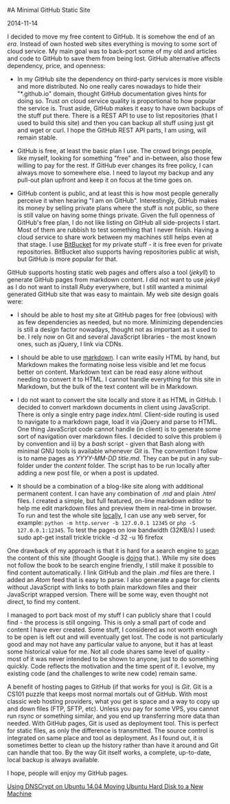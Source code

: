 #A Minimal GitHub Static Site

2014-11-14

I decided to move my free content to GitHub. It is somehow the end of an *era*. Instead of own hosted web sites everything is moving to some sort of cloud service. My main goal was to back-port some of my old and articles and code to GitHub to save them from being lost. GitHub alternative affects dependency, price, and openness: 

* In my GitHub site the dependency on third-party services is more visible and more distributed. No one really cares nowadays to hide their "*.github.io" domain, thought GitHub documentation gives hints for doing so. Trust on cloud service quality is proportional to how popular the service is. Trust aside, GitHub makes it easy to have own backups of the stuff put there. There is a REST API to use to list repositories (that I used to build this site) and then you can backup all stuff using just git and wget or curl. I hope the GitHub REST API parts, I am using, will remain stable.

* GitHub is free, at least the basic plan I use. The crowd brings people, like myself, looking for something "free" and in-between, also those few willing to pay for the rest. If GitHub ever changes its free policy, I can always move to somewhere else. I need to layout my backup and any pull-out plan upfront and keep it on focus at the time goes on.

* GitHub content is public, and at least this is how most people generally perceive it when hearing "I am on GitHub". Interestingly, GitHub makes its money by selling private plans where the stuff is not public, so there is still value on having some things private. Given the full openness of GitHub's free plan, I do not like listing on GitHub all side-projects I start. Most of them are rubbish to test something that I never finish. Having a cloud service to share work between my machines still helps even at that stage. I use [BitBucket](https://bitbucket.org/) for my private stuff - it is free even for private repositories. BitBucket also supports having repositories public at wish, but GitHub is more popular for that.

GitHub supports hosting static web pages and offers also a tool (*jekyll*) to generate GitHub pages from markdown content. I did not want to use *jekyll* as I do not want to install *Ruby* everywhere, but I still wanted a minimal generated GitHub site that was easy to maintain. My web site design goals were:

* I should be able to host my site at GitHub pages for free (obvious) with as few dependencies as needed, but no more. Minimizing dependencies is still a design factor nowadays, thought not as important as it used to be. I rely now on Git and several JavaScript libraries - the most known ones, such as jQuery, I link via CDNs.

* I should be able to use [markdown](http://daringfireball.net/projects/markdown/). I can write easily HTML by hand, but Markdown makes the formating noise less visible and let me focus better on content. Markdown text can be read easy alone without needing to convert it to HTML. I cannot handle everything for this site in Markdown, but the bulk of the text content will be in Markdown.

* I do not want to convert the site locally and store it as HTML in GitHub. I decided to convert markdown documents in client using JavaScript. There is only a single entry page *index.html*. Client-side routing is used to navigate to a markdown page, load it via jQuery and parse to HTML. One thing JavaScript code cannot handle (in client) is to generate some sort of navigation over markdown files. I decided to solve this problem i) by convention and ii) by a *bash* script - given that Bash along with minimal GNU tools is available whenever *Git* is. The convention I follow is to name pages as *YYYY-MM-DD title.md*. They can be put in any sub-folder under the *content* folder. The script has to be run locally after adding a new post file, or when a post is updated.

* It should be a combination of a blog-like site along with additional permanent content. I can have any combination of *.md* and plain *.html* files. I created a simple, but full featured, on-line markdown editor to help me edit markdown files and preview them in real-time in browser. To run and test the whole site [locally](http://127.0.0.1:12345), I can use any web server, for example: `python -m http.server -b 127.0.0.1 12345` or `php -S 127.0.0.1:12345`. To test the pages on low bandwidth (32KB/s) I used:
		sudo apt-get install trickle
		trickle -d 32 -u 16 firefox

One drawback of my approach is that it is hard for a search engine to [scan](https://developers.google.com/webmasters/ajax-crawling/) the content of this site (thought Google is [doing](http://googlewebmastercentral.blogspot.ca/2014/05/understanding-web-pages-better.html) that.). While my site does not follow the book to be search engine friendly, I still make it possible to find content automatically. I link GitHub and the plain *.md* files are there. I added an *Atom* feed that is easy to parse. I also generate a page for clients without JavaScript with links to both plain markdown files and their JavaScript wrapped version. There will be some way, even thought not direct, to find my content. 

I managed to port back most of my stuff I can publicly share that I could find - the process is still ongoing. This is only a small part of code and content I have ever created. Some stuff, I considered as not worth enough to be open is left out and will eventually get lost. The code is not particularly good and may not have any particular value to anyone, but it has at least some historical value for me. Not all code shares same level of quality - most of it was never intended to be shown to anyone, just to do something quickly. Code reflects the motivation and the time spent of it. I evolve, my existing code (and the challenges to write new code) remain same.

A benefit of hosting pages to GitHub (if that works for you) is *Git*. Git is a CS101 puzzle that keeps most normal mortals out of GitHub. With most classic web hosting providers, what you get is space and a way to copy up and down files (FTP, SFTP, etc). Unless you pay for some VPS, you cannot run rsync or something similar, and you end up transferring more data than needed. With GitHub pages, Git is used as deployment tool. This is perfect for static files, as only the difference is transmitted. The source control is integrated on same place and tool as deployment. As I found out, it is sometimes better to clean up the history rather than have it around and Git can handle that too. By the way Git itself works, a complete, up-to-date, local backup is always available.

I hope, people will enjoy my GitHub pages.

<ins class='nfooter'><a id='fprev' href='#blog/2014/2014-12-12-Using-DNSCrypt-on-Ubuntu-14.04.md'>Using DNSCrypt on Ubuntu 14.04</a> <a id='fnext' href='#blog/2014/2014-11-08-Moving-Ubuntu-Hard-Disk-to-a-New-Machine.md'>Moving Ubuntu Hard Disk to a New Machine</a></ins>
